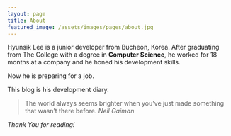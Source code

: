 ```yaml
---
layout: page
title: About
featured_image: /assets/images/pages/about.jpg
---
```


Hyunsik Lee is a junior developer from Bucheon, Korea. After graduating from The College with a degree in **Computer Science**, he worked for 18 months at a company and he honed his development skills.

Now he is preparing for a job.

This blog is his development diary.

>The world always seems brighter when you’ve just made something that wasn’t there before. <cite>Neil Gaiman</cite>

*Thank You for reading!*